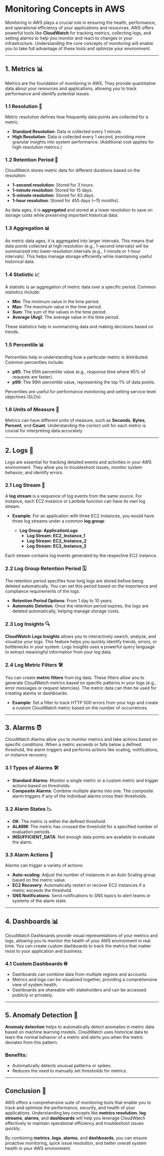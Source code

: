 # Monitoring Concepts in AWS

Monitoring in AWS plays a crucial role in ensuring the health, performance, and operational efficiency of your applications and resources. AWS offers powerful tools like **CloudWatch** for tracking metrics, collecting logs, and setting alarms to help you monitor and react to changes in your infrastructure. Understanding the core concepts of monitoring will enable you to take full advantage of these tools and optimize your environment.

---

## 1. **Metrics** 📊

Metrics are the foundation of monitoring in AWS. They provide quantitative data about your resources and applications, allowing you to track performance and identify potential issues.

### 1.1 **Resolution** 🔄

Metric resolution defines how frequently data points are collected for a metric.

- **Standard Resolution**: Data is collected every 1 minute.
- **High Resolution**: Data is collected every 1 second, providing more granular insights into system performance. (Additional cost applies for high-resolution metrics.)

### 1.2 **Retention Period** 📅

CloudWatch stores metric data for different durations based on the resolution:

- **1-second resolution**: Stored for 3 hours.
- **1-minute resolution**: Stored for 15 days.
- **5-minute resolution**: Stored for 63 days.
- **1-hour resolution**: Stored for 455 days (~15 months).

As data ages, it is **aggregated** and stored at a lower resolution to save on storage costs while preserving important historical data.

### 1.3 **Aggregation** 📊

As metric data ages, it is aggregated into larger intervals. This means that data points collected at high resolution (e.g., 1-second intervals) will be summarized into lower-resolution intervals (e.g., 1-minute or 1-hour intervals). This helps manage storage efficiently while maintaining useful historical data.

### 1.4 **Statistic** 📈

A statistic is an aggregation of metric data over a specific period. Common statistics include:

- **Min**: The minimum value in the time period.
- **Max**: The maximum value in the time period.
- **Sum**: The sum of the values in the time period.
- **Average (Avg)**: The average value in the time period.

These statistics help in summarizing data and making decisions based on trends.

### 1.5 **Percentile** 📊

Percentiles help in understanding how a particular metric is distributed. Common percentiles include:

- **p95**: The 95th percentile value (e.g., response time where 95% of requests are faster).
- **p99**: The 99th percentile value, representing the top 1% of data points.

Percentiles are useful for performance monitoring and setting service level objectives (SLOs).

### 1.6 **Units of Measure** 📏

Metrics can have different units of measure, such as **Seconds**, **Bytes**, **Percent**, and **Count**. Understanding the correct unit for each metric is crucial for interpreting data accurately.

---

## 2. **Logs** 📝

Logs are essential for tracking detailed events and activities in your AWS environment. They allow you to troubleshoot issues, monitor system behavior, and identify errors.

### 2.1 **Log Stream** 🔄

A **log stream** is a sequence of log events from the same source. For instance, each EC2 instance or Lambda function can have its own log stream.

- **Example**: For an application with three EC2 instances, you would have three log streams under a common **log group**:

  - **Log Group: ApplicationLogs**
    - **Log Stream: EC2_Instance_1**
    - **Log Stream: EC2_Instance_2**
    - **Log Stream: EC2_Instance_3**

Each stream contains log events generated by the respective EC2 instance.

### 2.2 **Log Group Retention Period** 🗓️

The retention period specifies how long logs are stored before being deleted automatically. You can set this period based on the importance and compliance requirements of the logs.

- **Retention Period Options**: From 1 day to 10 years.
- **Automatic Deletion**: Once the retention period expires, the logs are deleted automatically, helping manage storage costs.

### 2.3 **Log Insights** 🔍

**CloudWatch Logs Insights** allows you to interactively search, analyze, and visualize your logs. This feature helps you quickly identify trends, errors, or bottlenecks in your system. Logs Insights uses a powerful query language to extract meaningful information from your log data.

### 2.4 **Log Metric Filters** 🛠️

You can create **metric filters** from log data. These filters allow you to generate CloudWatch metrics based on specific patterns in your logs (e.g., error messages or request latencies). The metric data can then be used for creating alarms or dashboards.

- **Example**: Set a filter to track HTTP 500 errors from your logs and create a custom CloudWatch metric based on the number of occurrences.

---

## 3. **Alarms** ⏰

CloudWatch Alarms allow you to monitor metrics and take actions based on specific conditions. When a metric exceeds or falls below a defined threshold, the alarm triggers and performs actions like scaling, notifications, or instance recovery.

### 3.1 **Types of Alarms** 🛠️

- **Standard Alarms**: Monitor a single metric or a custom metric and trigger actions based on thresholds.
- **Composite Alarms**: Combine multiple alarms into one. The composite alarm triggers if any of the individual alarms cross their thresholds.

### 3.2 **Alarm States** 📉

- **OK**: The metric is within the defined threshold.
- **ALARM**: The metric has crossed the threshold for a specified number of evaluation periods.
- **INSUFFICIENT_DATA**: Not enough data points are available to evaluate the alarm.

### 3.3 **Alarm Actions** 🔧

Alarms can trigger a variety of actions:

- **Auto-scaling**: Adjust the number of instances in an Auto Scaling group based on the metric value.
- **EC2 Recovery**: Automatically restart or recover EC2 instances if a metric exceeds the threshold.
- **SNS Notifications**: Send notifications to SNS topics to alert teams or systems of the alarm state.

---

## 4. **Dashboards** 📊

CloudWatch Dashboards provide visual representations of your metrics and logs, allowing you to monitor the health of your AWS environment in real time. You can create custom dashboards to track the metrics that matter most to your application and business.

### 4.1 **Custom Dashboards** 🌐

- Dashboards can combine data from multiple regions and accounts.
- Metrics and logs can be visualized together, providing a comprehensive view of system health.
- Dashboards are shareable with stakeholders and can be accessed publicly or privately.

---

## 5. **Anomaly Detection** 🔎

**Anomaly detection** helps to automatically detect anomalies in metric data based on machine learning models. CloudWatch uses historical data to learn the normal behavior of a metric and alerts you when the metric deviates from this pattern.

### Benefits:

- Automatically detects unusual patterns or spikes.
- Reduces the need to manually set thresholds for metrics.

---

## Conclusion 📌

AWS offers a comprehensive suite of monitoring tools that enable you to track and optimize the performance, security, and health of your applications. Understanding key concepts like **metrics resolution**, **log streams**, **alarms**, and **dashboards** will help you leverage CloudWatch effectively to maintain operational efficiency and troubleshoot issues quickly.

By combining **metrics**, **logs**, **alarms**, and **dashboards**, you can ensure proactive monitoring, quick issue resolution, and better overall system health in your AWS environment.

